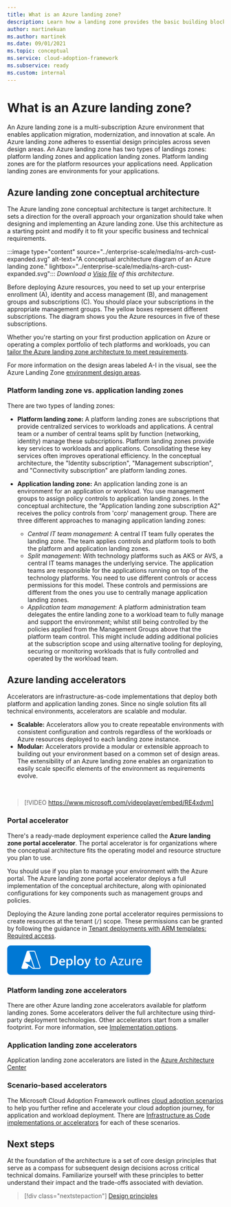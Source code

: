 ```yaml
---
title: What is an Azure landing zone?
description: Learn how a landing zone provides the basic building block of any cloud adoption environment.
author: martinekuan
ms.author: martinek
ms.date: 09/01/2021
ms.topic: conceptual
ms.service: cloud-adoption-framework
ms.subservice: ready
ms.custom: internal
---
```


# What is an Azure landing zone?

An Azure landing zone is a multi-subscription Azure environment that enables application migration, modernization, and innovation at scale. An Azure landing zone adheres to essential design principles across seven design areas. An Azure landing zone has two types of landings zones: platform landing zones and application landing zones. Platform landing zones are for the platform resources your applications need. Application landing zones are environments for your applications.

## Azure landing zone conceptual architecture

The Azure landing zone conceptual architecture is target architecture. It sets a direction for the overall approach your organization should take when designing and implementing an Azure landing zone. Use this architecture as a starting point and modify it to fit your specific business and technical requirements.

:::image type="content" source="../enterprise-scale/media/ns-arch-cust-expanded.svg" alt-text="A conceptual architecture diagram of an Azure landing zone." lightbox="../enterprise-scale/media/ns-arch-cust-expanded.svg":::
*Download a [Visio file](https://raw.githubusercontent.com/microsoft/CloudAdoptionFramework/master/ready/enterprise-scale-architecture.vsdx) of this architecture.*

Before deploying Azure resources, you need to set up your enterprise enrollment (A), identity and access management (B), and management groups and subscriptions (C). You should place your subscriptions in the appropriate management groups. The yellow boxes represent different subscriptions. The diagram shows you the Azure resources in five of these subscriptions.

Whether you're starting on your first production application on Azure or operating a complex portfolio of tech platforms and workloads, you can [tailor the Azure landing zone architecture to meet requirements](./tailoring-alz.md).

For more information on the design areas labeled A-I in the visual, see the Azure Landing Zone [environment design areas](./design-areas.md#environment-design-areas).

### Platform landing zone vs. application landing zones

There are two types of landing zones:

- **Platform landing zone:** A platform landing zones are subscriptions that provide centralized services to workloads and applications. A central team or a number of central teams split by function (networking, identity) manage these subscriptions. Platform landing zones provide key services to workloads and applications. Consolidating these key services often improves operational efficiency. In the conceptual architecture, the "Identity subscription", "Management subscription", and "Connectivity subscription" are platform landing zones.
- **Application landing zone:**  An application landing zone is an environment for an application or workload. You use management groups to assign policy controls to application landing zones. In the conceptual architecture, the "Application landing zone subscription A2" receives the policy controls from 'corp' management group. There are three different approaches to managing application landing zones:
  
  - *Central IT team management*: A central IT team fully operates the landing zone. The team applies controls and platform tools to both the platform and application landing zones.
  - *Split management*: With technology platforms such as AKS or AVS, a central IT teams manages the underlying service. The application teams are responsible for the applications running on top of the technology platforms. You need to use different controls or access permissions for this model. These controls and permissions are different from the ones you use to centrally manage application landing zones.  
  - *Application team management*: A platform administration team delegates the entire landing zone to a workload team to fully manage and support the environment; whilst still being controlled by the policies applied from the Management Groups above that the platform team control. This might include adding additional policies at the subscription scope and using alternative tooling for deploying, securing or monitoring workloads that is fully controlled and operated by the workload team.

## Azure landing accelerators

Accelerators are infrastructure-as-code implementations that deploy both platform and application landing zones. Since no single solution fits all technical environments, accelerators are scalable and modular.

- **Scalable:** Accelerators allow you to create repeatable environments with consistent configuration and controls regardless of the workloads or Azure resources deployed to each landing zone instance.
- **Modular:** Accelerators provide a modular or extensible approach to building out your environment based on a common set of design areas. The extensibility of an Azure landing zone enables an organization to easily scale specific elements of the environment as requirements evolve.

<!-- markdownlint-disable MD034 -->

<br/>

> [!VIDEO https://www.microsoft.com/videoplayer/embed/RE4xdvm]

<!-- markdownlint-enable MD034 -->

### Portal accelerator

There's a ready-made deployment experience called the **Azure landing zone portal accelerator**. The portal accelerator is for organizations where the conceptual architecture fits the operating model and resource structure you plan to use.

You should use if you plan to manage your environment with the Azure portal. The Azure landing zone portal accelerator deploys a full implementation of the conceptual architecture, along with opinionated configurations for key components such as management groups and policies.

Deploying the Azure landing zone portal accelerator requires permissions to create resources at the tenant (`/`) scope. These permissions can be granted by following the guidance in [Tenant deployments with ARM templates: Required access](/azure/azure-resource-manager/templates/deploy-to-tenant?tabs=azure-powershell#required-access).

[![`DTA-Button-ALZ`](https://raw.githubusercontent.com/Azure/azure-quickstart-templates/master/1-CONTRIBUTION-GUIDE/images/deploytoazure.svg?sanitize=true)](https://aka.ms/caf/ready/accelerator)

### Platform landing zone accelerators

There are other Azure landing zone accelerators available for platform landing zones. Some accelerators deliver the full architecture using third-party deployment technologies. Other accelerators start from a smaller footprint. For more information, see [Implementation options](./implementation-options.md).

### Application landing zone accelerators

Application landing zone accelerators are listed in the [Azure Architecture Center](/azure/architecture/landing-zones/landing-zone-deploy)

### Scenario-based accelerators

The Microsoft Cloud Adoption Framework outlines [cloud adoption scenarios](../../scenarios/overview.md) to help you further refine and accelerate your cloud adoption journey, for application and workload deployment. There are [Infrastructure as Code implementations or accelerators](/azure/architecture/landing-zones/landing-zone-deploy#application) for each of these scenarios.

## Next steps

At the foundation of the architecture is a set of core design principles that serve as a compass for subsequent design decisions across critical technical domains. Familiarize yourself with these principles to better understand their impact and the trade-offs associated with deviation.

> [!div class="nextstepaction"]
> [Design principles](./design-principles.md)
